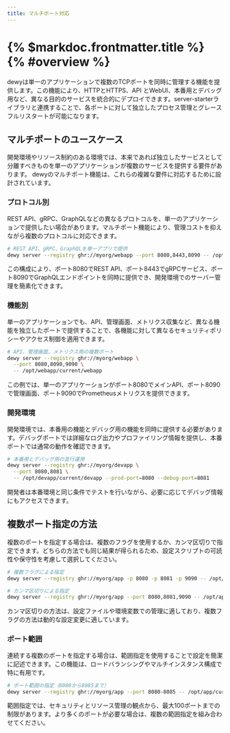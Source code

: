 ```yaml
---
title: マルチポート対応
---
```


# {% $markdoc.frontmatter.title %} {% #overview %}

dewyは単一のアプリケーションで複数のTCPポートを同時に管理する機能を提供します。この機能により、HTTPとHTTPS、API とWebUI、本番用とデバッグ用など、異なる目的のサービスを統合的にデプロイできます。server-starterライブラリと連携することで、各ポートに対して独立したプロセス管理とグレースフルリスタートが可能になります。

## マルチポートのユースケース

開発環境やリソース制約のある環境では、本来であれば独立したサービスとして分離すべきものを単一のアプリケーションが複数のサービスを提供する要件があります。
dewyのマルチポート機能は、これらの複雑な要件に対応するために設計されています。

### プロトコル別

REST API、gRPC、GraphQLなどの異なるプロトコルを、単一のアプリケーションで提供したい場合があります。マルチポート機能により、管理コストを抑えながら複数のプロトコルに対応できます。

```bash
# REST API、gRPC、GraphQLを単一アプリで提供
dewy server --registry ghr://myorg/webapp --port 8080,8443,8090 -- /opt/webapp/current/webapp
```

この構成により、ポート8080でREST API、ポート8443でgRPCサービス、ポート8090でGraphQLエンドポイントを同時に提供でき、開発環境でのサーバー管理を簡素化できます。

### 機能別

単一のアプリケーションでも、API、管理画面、メトリクス収集など、異なる機能を独立したポートで提供することで、各機能に対して異なるセキュリティポリシーやアクセス制御を適用できます。

```bash
# API、管理画面、メトリクス用の複数ポート
dewy server --registry ghr://myorg/webapp \
  --port 8080,8090,9090 \
  -- /opt/webapp/current/webapp
```

この例では、単一のアプリケーションがポート8080でメインAPI、ポート8090で管理画面、ポート9090でPrometheusメトリクスを提供できます。

### 開発環境

開発環境では、本番用の機能とデバッグ用の機能を同時に提供する必要があります。デバッグポートでは詳細なログ出力やプロファイリング情報を提供し、本番ポートでは通常の動作を確認できます。

```bash
# 本番用とデバッグ用の並行運用
dewy server --registry ghr://myorg/devapp \
  --port 8080,8081 \
  -- /opt/devapp/current/devapp --prod-port=8080 --debug-port=8081
```

開発者は本番環境と同じ条件でテストを行いながら、必要に応じてデバッグ情報にもアクセスできます。

## 複数ポート指定の方法

複数のポートを指定する場合は、複数のフラグを使用するか、カンマ区切りで指定できます。どちらの方法でも同じ結果が得られるため、設定スクリプトの可読性や保守性を考慮して選択してください。

```bash
# 複数フラグによる指定
dewy server --registry ghr://myorg/app -p 8080 -p 8081 -p 9090 -- /opt/app/current/app

# カンマ区切りによる指定
dewy server --registry ghr://myorg/app --port 8080,8081,9090 -- /opt/app/current/app
```

カンマ区切りの方法は、設定ファイルや環境変数での管理に適しており、複数フラグの方法は動的な設定変更に適しています。

### ポート範囲

連続する複数のポートを指定する場合は、範囲指定を使用することで設定を簡潔に記述できます。この機能は、ロードバランシングやマルチインスタンス構成で特に有用です。

```bash
# ポート範囲の指定（8080から8085まで）
dewy server --registry ghr://myorg/app --port 8080-8085 -- /opt/app/current/app
```

範囲指定では、セキュリティとリソース管理の観点から、最大100ポートまでの制限があります。より多くのポートが必要な場合は、複数の範囲指定を組み合わせてください。
